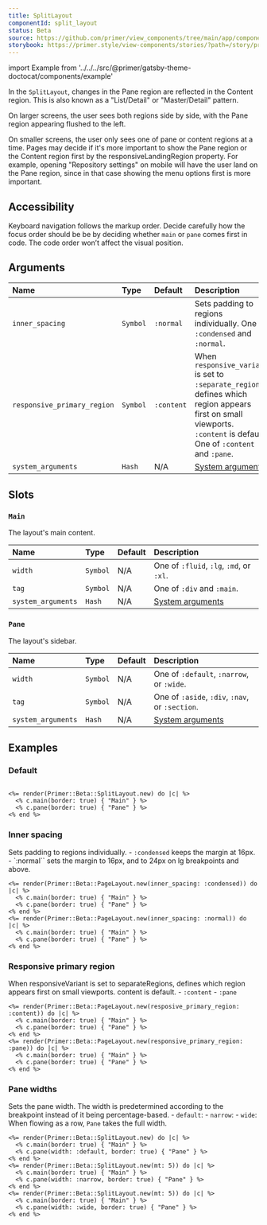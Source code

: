 ```yaml
---
title: SplitLayout
componentId: split_layout
status: Beta
source: https://github.com/primer/view_components/tree/main/app/components/primer/beta/split_layout.rb
storybook: https://primer.style/view-components/stories/?path=/story/primer-beta-split-layout
---
```


import Example from '../../../src/@primer/gatsby-theme-doctocat/components/example'

<!-- Warning: AUTO-GENERATED file, do not edit. Add code comments to your Ruby instead <3 -->

In the `SplitLayout`, changes in the Pane region are reflected in the Content region. This is also known as a "List/Detail" or "Master/Detail" pattern.

On larger screens, the user sees both regions side by side, with the Pane region appearing flushed to the left.

On smaller screens, the user only sees one of pane or content regions at a time.
Pages may decide if it's more important to show the Pane region or the Content region first by the responsiveLandingRegion property.
For example, opening "Repository settings" on mobile will have the user land on the Pane region, since in that case showing the menu options first is more important.

## Accessibility

Keyboard navigation follows the markup order. Decide carefully how the focus order should be be by deciding whether
`main` or `pane` comes first in code. The code order won’t affect the visual position.

## Arguments

| Name | Type | Default | Description |
| :- | :- | :- | :- |
| `inner_spacing` | `Symbol` | `:normal` | Sets padding to regions individually. One of `:condensed` and `:normal`. |
| `responsive_primary_region` | `Symbol` | `:content` | When `responsive_variant` is set to `:separate_regions`, defines which region appears first on small viewports. `:content` is default. One of `:content` and `:pane`. |
| `system_arguments` | `Hash` | N/A | [System arguments](/system-arguments) |

## Slots

### `Main`

The layout's main content.

| Name | Type | Default | Description |
| :- | :- | :- | :- |
| `width` | `Symbol` | N/A | One of `:fluid`, `:lg`, `:md`, or `:xl`. |
| `tag` | `Symbol` | N/A | One of `:div` and `:main`. |
| `system_arguments` | `Hash` | N/A | [System arguments](/system-arguments) |

### `Pane`

The layout's sidebar.

| Name | Type | Default | Description |
| :- | :- | :- | :- |
| `width` | `Symbol` | N/A | One of `:default`, `:narrow`, or `:wide`. |
| `tag` | `Symbol` | N/A | One of `:aside`, `:div`, `:nav`, or `:section`. |
| `system_arguments` | `Hash` | N/A | [System arguments](/system-arguments) |

## Examples

### Default

<Example src="<div data-view-component='true' class='PageLayout PageLayout--innerSpacing-normal PageLayout--variant-separateRegions-primary-content PageLayout--variant-separateRegions PageLayout--columnGap-none PageLayout--rowGap-none PageLayout--panePos-start PageLayout--hasPaneDivider'>  <div data-view-component='true' class='PageLayout-wrapper'>    <div data-view-component='true' class='PageLayout-columns'>      <div data-view-component='true' class='PageLayout-region PageLayout-pane border'>Pane</div>      <div data-view-component='true' class='PageLayout-region PageLayout-content border'>Main</div></div></div></div>" />

```erb

<%= render(Primer::Beta::SplitLayout.new) do |c| %>
  <% c.main(border: true) { "Main" } %>
  <% c.pane(border: true) { "Pane" } %>
<% end %>
```

### Inner spacing

Sets padding to regions individually. - `:condensed` keeps the margin at 16px. - `:normal`` sets the margin to 16px, and to 24px on lg breakpoints and above.

<Example src="<div inner_spacing='condensed' data-view-component='true' class='PageLayout PageLayout--outerSpacing-normal PageLayout--columnGap-normal PageLayout--rowGap-normal PageLayout--variant-stackRegions PageLayout--variant-md-multiColumns PageLayout--panePos-start PageLayout--variant-stackRegions-panePos-start'>  <div data-view-component='true' class='PageLayout-wrapper '>        <div data-view-component='true' class='PageLayout-columns'>        <div data-view-component='true' class='PageLayout-region PageLayout-pane PageLayout-region--hasDivider-none-before border'>Pane</div>        <div data-view-component='true' class='PageLayout-region PageLayout-content border'>Main</div></div>    </div></div><div inner_spacing='normal' data-view-component='true' class='PageLayout PageLayout--outerSpacing-normal PageLayout--columnGap-normal PageLayout--rowGap-normal PageLayout--variant-stackRegions PageLayout--variant-md-multiColumns PageLayout--panePos-start PageLayout--variant-stackRegions-panePos-start'>  <div data-view-component='true' class='PageLayout-wrapper '>        <div data-view-component='true' class='PageLayout-columns'>        <div data-view-component='true' class='PageLayout-region PageLayout-pane PageLayout-region--hasDivider-none-before border'>Pane</div>        <div data-view-component='true' class='PageLayout-region PageLayout-content border'>Main</div></div>    </div></div>" />

```erb
<%= render(Primer::Beta::PageLayout.new(inner_spacing: :condensed)) do |c| %>
  <% c.main(border: true) { "Main" } %>
  <% c.pane(border: true) { "Pane" } %>
<% end %>
<%= render(Primer::Beta::PageLayout.new(inner_spacing: :normal)) do |c| %>
  <% c.main(border: true) { "Main" } %>
  <% c.pane(border: true) { "Pane" } %>
<% end %>
```

### Responsive primary region

When responsiveVariant is set to separateRegions, defines which region appears first on small viewports. content is default. - `:content` - `:pane`

<Example src="<div resposive_primary_region='content' data-view-component='true' class='PageLayout PageLayout--outerSpacing-normal PageLayout--columnGap-normal PageLayout--rowGap-normal PageLayout--variant-stackRegions PageLayout--variant-md-multiColumns PageLayout--panePos-start PageLayout--variant-stackRegions-panePos-start'>  <div data-view-component='true' class='PageLayout-wrapper '>        <div data-view-component='true' class='PageLayout-columns'>        <div data-view-component='true' class='PageLayout-region PageLayout-pane PageLayout-region--hasDivider-none-before border'>Pane</div>        <div data-view-component='true' class='PageLayout-region PageLayout-content border'>Main</div></div>    </div></div><div data-view-component='true' class='PageLayout PageLayout--outerSpacing-normal PageLayout--columnGap-normal PageLayout--rowGap-normal PageLayout--variant-stackRegions PageLayout--variant-md-multiColumns PageLayout--panePos-start PageLayout--variant-stackRegions-panePos-start'>  <div data-view-component='true' class='PageLayout-wrapper '>        <div data-view-component='true' class='PageLayout-columns'>        <div data-view-component='true' class='PageLayout-region PageLayout-pane PageLayout-region--hasDivider-none-before border'>Pane</div>        <div data-view-component='true' class='PageLayout-region PageLayout-content border'>Main</div></div>    </div></div>" />

```erb
<%= render(Primer::Beta::PageLayout.new(resposive_primary_region: :content)) do |c| %>
  <% c.main(border: true) { "Main" } %>
  <% c.pane(border: true) { "Pane" } %>
<% end %>
<%= render(Primer::Beta::PageLayout.new(responsive_primary_region: :pane)) do |c| %>
  <% c.main(border: true) { "Main" } %>
  <% c.pane(border: true) { "Pane" } %>
<% end %>
```

### Pane widths

Sets the pane width. The width is predetermined according to the breakpoint instead of it being percentage-based. - `default`: - `narrow`: - `wide`: When flowing as a row, `Pane` takes the full width.

<Example src="<div data-view-component='true' class='PageLayout PageLayout--innerSpacing-normal PageLayout--variant-separateRegions-primary-content PageLayout--variant-separateRegions PageLayout--columnGap-none PageLayout--rowGap-none PageLayout--panePos-start PageLayout--hasPaneDivider'>  <div data-view-component='true' class='PageLayout-wrapper'>    <div data-view-component='true' class='PageLayout-columns'>      <div data-view-component='true' class='PageLayout-region PageLayout-pane border'>Pane</div>      <div data-view-component='true' class='PageLayout-region PageLayout-content border'>Main</div></div></div></div><div data-view-component='true' class='PageLayout PageLayout--innerSpacing-normal PageLayout--variant-separateRegions-primary-content PageLayout--variant-separateRegions PageLayout--columnGap-none PageLayout--rowGap-none PageLayout--panePos-start PageLayout--hasPaneDivider PageLayout--paneWidth-narrow mt-5'>  <div data-view-component='true' class='PageLayout-wrapper'>    <div data-view-component='true' class='PageLayout-columns'>      <div data-view-component='true' class='PageLayout-region PageLayout-pane border'>Pane</div>      <div data-view-component='true' class='PageLayout-region PageLayout-content border'>Main</div></div></div></div><div data-view-component='true' class='PageLayout PageLayout--innerSpacing-normal PageLayout--variant-separateRegions-primary-content PageLayout--variant-separateRegions PageLayout--columnGap-none PageLayout--rowGap-none PageLayout--panePos-start PageLayout--hasPaneDivider PageLayout--paneWidth-wide mt-5'>  <div data-view-component='true' class='PageLayout-wrapper'>    <div data-view-component='true' class='PageLayout-columns'>      <div data-view-component='true' class='PageLayout-region PageLayout-pane border'>Pane</div>      <div data-view-component='true' class='PageLayout-region PageLayout-content border'>Main</div></div></div></div>" />

```erb
<%= render(Primer::Beta::SplitLayout.new) do |c| %>
  <% c.main(border: true) { "Main" } %>
  <% c.pane(width: :default, border: true) { "Pane" } %>
<% end %>
<%= render(Primer::Beta::SplitLayout.new(mt: 5)) do |c| %>
  <% c.main(border: true) { "Main" } %>
  <% c.pane(width: :narrow, border: true) { "Pane" } %>
<% end %>
<%= render(Primer::Beta::SplitLayout.new(mt: 5)) do |c| %>
  <% c.main(border: true) { "Main" } %>
  <% c.pane(width: :wide, border: true) { "Pane" } %>
<% end %>
```
